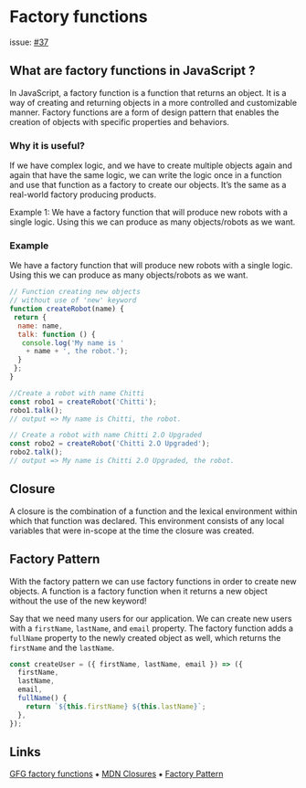 # Factory functions

issue: [#37](https://github.com/ConnecMent/bank/issues/37)

## What are factory functions in JavaScript ?

In JavaScript, a factory function is a function that returns an object. It is a way of creating and returning objects in a more controlled and customizable manner. Factory functions are a form of design pattern that enables the creation of objects with specific properties and behaviors.

### Why it is useful?

If we have complex logic, and we have to create multiple objects again and again that have the same logic, we can write the logic once in a function and use that function as a factory to create our objects. It’s the same as a real-world factory producing products.

Example 1: We have a factory function that will produce new robots with a single logic. Using this we can produce as many objects/robots as we want.

### Example

We have a factory function that will produce new robots with a single logic. Using this we can produce as many objects/robots as we want.

```js
// Function creating new objects 
// without use of 'new' keyword
function createRobot(name) {
 return {
  name: name,
  talk: function () {
   console.log('My name is '
    + name + ', the robot.');
  }
 };
}

//Create a robot with name Chitti
const robo1 = createRobot('Chitti');
robo1.talk();
// output => My name is Chitti, the robot.

// Create a robot with name Chitti 2.O Upgraded
const robo2 = createRobot('Chitti 2.O Upgraded');
robo2.talk();
// output => My name is Chitti 2.O Upgraded, the robot. 
```

## Closure

 A closure is the combination of a function and the lexical environment within which that function was declared. This environment consists of any local variables that were in-scope at the time the closure was created.

## Factory Pattern

With the factory pattern we can use factory functions in order to create new objects. A function is a factory function when it returns a new object without the use of the new keyword!

Say that we need many users for our application. We can create new users with a `firstName`, `lastName`, and `email` property. The factory function adds a `fullName` property to the newly created object as well, which returns the `firstName` and the `lastName`.

```js
const createUser = ({ firstName, lastName, email }) => ({
  firstName,
  lastName,
  email,
  fullName() {
    return `${this.firstName} ${this.lastName}`;
  },
});
```

## Links

[GFG factory functions](https://www.geeksforgeeks.org/what-are-factory-functions-in-javascript/)
⁕
[MDN Closures](https://developer.mozilla.org/en-US/docs/Web/JavaScript/Closures)
⁕
[Factory Pattern](https://www.patterns.dev/vanilla/factory-pattern)
